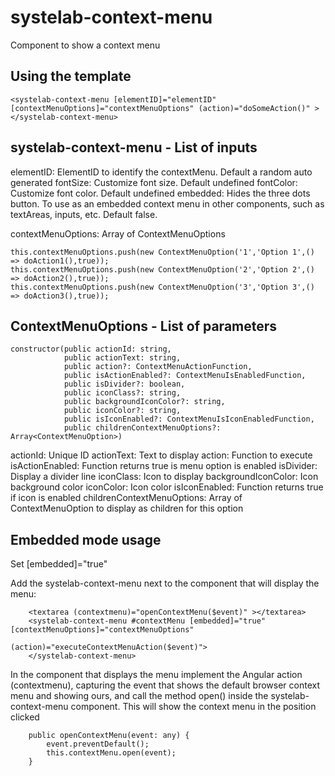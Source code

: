 # systelab-context-menu

Component to show a context menu

## Using the template
```
<systelab-context-menu [elementID]="elementID" [contextMenuOptions]="contextMenuOptions" (action)="doSomeAction()" ></systelab-context-menu>
```

## systelab-context-menu - List of inputs

elementID: ElementID to identify the contextMenu. Default a random auto generated
fontSize: Customize font size. Default undefined
fontColor: Customize font color. Default undefined
embedded: Hides the three dots button. To use as an embedded context menu in other components, such as textAreas, inputs, etc. Default false.

contextMenuOptions: Array of ContextMenuOptions
```
this.contextMenuOptions.push(new ContextMenuOption('1','Option 1',() => doAction1(),true));
this.contextMenuOptions.push(new ContextMenuOption('2','Option 2',() => doAction2(),true));
this.contextMenuOptions.push(new ContextMenuOption('3','Option 3',() => doAction3(),true));
```

## ContextMenuOptions - List of parameters

	constructor(public actionId: string,
				public actionText: string,
				public action?: ContextMenuActionFunction,
				public isActionEnabled?: ContextMenuIsEnabledFunction,
				public isDivider?: boolean,
				public iconClass?: string,
				public backgroundIconColor?: string,
				public iconColor?: string,
				public isIconEnabled?: ContextMenuIsIconEnabledFunction,
				public childrenContextMenuOptions?: Array<ContextMenuOption>)

actionId: Unique ID
actionText: Text to display
action: Function to execute
isActionEnabled: Function returns true is menu option is enabled
isDivider: Display a divider line
iconClass: Icon to display
backgroundIconColor: Icon background color
iconColor: Icon color
isIconEnabled: Function returns true if icon is enabled
childrenContextMenuOptions: Array of ContextMenuOption to display as children for this option

## Embedded mode usage

Set [embedded]="true"

Add the systelab-context-menu next to the component that will display the menu:

        <textarea (contextmenu)="openContextMenu($event)" ></textarea>
        <systelab-context-menu #contextMenu [embedded]="true" [contextMenuOptions]="contextMenuOptions"
                               (action)="executeContextMenuAction($event)">
        </systelab-context-menu>

In the component that displays the menu implement the Angular action (contextmenu),
capturing the event that shows the default browser context menu and showing ours,
and call the method open() inside the systelab-context-menu component. This will show the context menu in the position clicked

        public openContextMenu(event: any) {
            event.preventDefault();
            this.contextMenu.open(event);
        }
